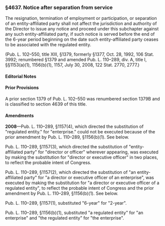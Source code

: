 ### §4637. Notice after separation from service ###

The resignation, termination of employment or participation, or separation of an entity-affiliated party shall not affect the jurisdiction and authority of the Director to issue any notice and proceed under this subchapter against any such entity-affiliated party, if such notice is served before the end of the 6-year period beginning on the date such entity-affiliated party ceases to be associated with the regulated entity.

(Pub. L. 102–550, title XIII, §1379, formerly §1377, Oct. 28, 1992, 106 Stat. 3992; renumbered §1379 and amended Pub. L. 110–289, div. A, title I, §§1153(a)(1), 1156(b)(1), 1157, July 30, 2008, 122 Stat. 2770, 2777.)

#### **Editorial Notes** ####

#### Prior Provisions ####

A prior section 1379 of Pub. L. 102–550 was renumbered section 1379B and is classified to section 4639 of this title.

#### Amendments ####

**2008**—Pub. L. 110–289, §1157(4), which directed the substitution of "regulated entity." for "enterprise." could not be executed because of the prior amendment by Pub. L. 110–289, §1156(b)(1). See below.

Pub. L. 110–289, §1157(3), which directed the substitution of "entity-affiliated party" for "director or officer" wherever appearing, was executed by making the substitution for "director or executive officer" in two places, to reflect the probable intent of Congress.

Pub. L. 110–289, §1157(2), which directed the substitution of "an entity-affiliated party" for "a director or executive officer of an enterprise", was executed by making the substitution for "a director or executive officer of a regulated entity", to reflect the probable intent of Congress and the prior amendment by Pub. L. 110–289, §1156(b)(1). See below.

Pub. L. 110–289, §1157(1), substituted "6-year" for "2-year".

Pub. L. 110–289, §1156(b)(1), substituted "a regulated entity" for "an enterprise" and "the regulated entity" for "the enterprise".